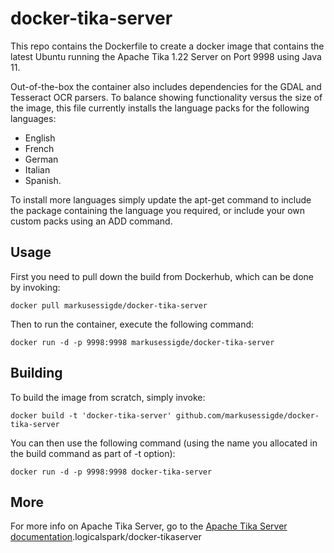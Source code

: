 # docker-tika-server
This repo contains the Dockerfile to create a docker image that contains the latest Ubuntu running the Apache Tika 1.22 Server on Port 9998 using Java 11.

Out-of-the-box the container also includes dependencies for the GDAL and Tesseract OCR parsers.  To balance showing functionality versus the size of the image, this file currently installs the language packs for the following languages:
* English
* French
* German
* Italian
* Spanish.

To install more languages simply update the apt-get command to include the package containing the language you required, or include your own custom packs using an ADD command.

## Usage

First you need to pull down the build from Dockerhub, which can be done by invoking:

    docker pull markusessigde/docker-tika-server

Then to run the container, execute the following command:

    docker run -d -p 9998:9998 markusessigde/docker-tika-server

## Building

To build the image from scratch, simply invoke:

    docker build -t 'docker-tika-server' github.com/markusessigde/docker-tika-server
   
You can then use the following command (using the name you allocated in the build command as part of -t option):

    docker run -d -p 9998:9998 docker-tika-server
    
## More

For more info on Apache Tika Server, go to the [Apache Tika Server documentation](http://wiki.apache.org/tika/TikaJAXRS).logicalspark/docker-tikaserver
